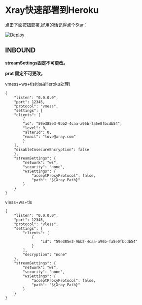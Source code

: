 # Xray快速部署到Heroku

点击下面按钮部署,好用的话记得点个Star：

[![Deploy](https://www.herokucdn.com/deploy/button.png)](https://heroku.com/deploy)


## INBOUND

**streamSettings固定不可更改。**

**prot 固定不可更改。**

vmess+ws+tls(tls由Heroku处理)
```
{
    "listen": "0.0.0.0",
    "port": 12345,
    "protocol": "vmess",
    "settings": {
    "clients": [
        {
        "id": "59e385e3-9bb2-4caa-a96b-fa5e0fbcdb54",
        "level": 0,
        "alterId": 0,
        "email": "love@xray.com"
        }
    ],
    "disableInsecureEncryption": false
    },
    "streamSettings": {
        "network": "ws",
        "security": "none",
        "wsSettings": {
            "acceptProxyProtocol": false,
            "path": "${Xray_Path}"
        }
    }
}
```

vless+ws+tls
```
{
    "listen": "0.0.0.0",
    "port": 12345,
    "protocol": "vless",
    "settings": {
        "clients": [
            {
                "id": "59e385e3-9bb2-4caa-a96b-fa5e0fbcdb54"
            }
        ],
        "decryption": "none"
    },
    "streamSettings": {
        "network": "ws",
        "security": "none",
        "wsSettings": {
            "acceptProxyProtocol": false,
            "path": "${Xray_Path}"
        }
    }
}
```


